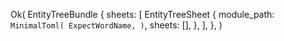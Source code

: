 Ok(
    EntityTreeBundle {
        sheets: [
            EntityTreeSheet {
                module_path: `MinimalToml(
                    ExpectWordName,
                )`,
                sheets: [],
            },
        ],
    },
)